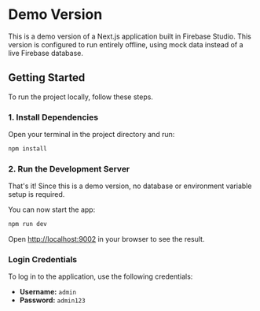 # Demo Version

This is a demo version of a Next.js application built in Firebase Studio. This version is configured to run entirely offline, using mock data instead of a live Firebase database.

## Getting Started

To run the project locally, follow these steps.

### 1. Install Dependencies

Open your terminal in the project directory and run:

```bash
npm install
```

### 2. Run the Development Server

That's it! Since this is a demo version, no database or environment variable setup is required.

You can now start the app:

```bash
npm run dev
```

Open [http://localhost:9002](http://localhost:9002) in your browser to see the result.

### Login Credentials

To log in to the application, use the following credentials:

- **Username:** `admin`
- **Password:** `admin123`
